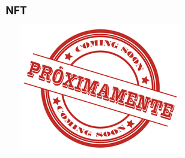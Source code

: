 # NFT

<figure><img src="../../.gitbook/assets/image (1) (1).png" alt=""><figcaption></figcaption></figure>
